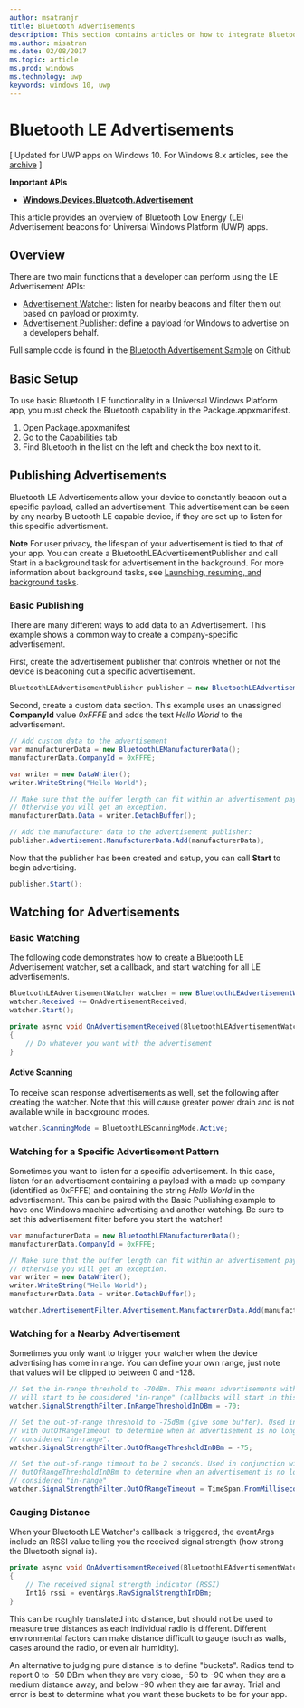 ---author: msatranjrtitle: Bluetooth Advertisementsdescription: This section contains articles on how to integrate Bluetooth Low Energy (LE) Advertisements into Universal Windows Platform (UWP) apps through the user of AdvertisementWatcher and AdvertisementPublisher APIs.ms.author: misatranms.date: 02/08/2017ms.topic: articlems.prod: windowsms.technology: uwpkeywords: windows 10, uwp---# Bluetooth LE Advertisements\[ Updated for UWP apps on Windows 10. For Windows 8.x articles, see the [archive](http://go.microsoft.com/fwlink/p/?linkid=619132) \]**Important APIs**-   [**Windows.Devices.Bluetooth.Advertisement**](https://msdn.microsoft.com/library/windows/apps/windows.devices.bluetooth.advertisement.aspx)This article provides an overview of Bluetooth Low Energy (LE) Advertisement beacons for Universal Windows Platform (UWP) apps.  ## OverviewThere are two main functions that a developer can perform using the LE Advertisement APIs:-   [Advertisement Watcher](https://msdn.microsoft.com/library/windows/apps/windows.devices.bluetooth.advertisement.bluetoothleadvertisementwatcher.aspx): listen for nearby beacons and filter them out based on payload or proximity.  -   [Advertisement Publisher](https://msdn.microsoft.com/library/windows/apps/windows.devices.bluetooth.advertisement.bluetoothleadvertisementpublisher.aspx): define a payload for Windows to advertise on a developers behalf.  Full sample code is found in the [Bluetooth Advertisement Sample](http://go.microsoft.com/fwlink/p/?LinkId=619990) on Github## Basic SetupTo use basic Bluetooth LE functionality in a Universal Windows Platform app, you must check the Bluetooth capability in the Package.appxmanifest.1. Open Package.appxmanifest2. Go to the Capabilities tab3. Find Bluetooth in the list on the left and check the box next to it.## Publishing AdvertisementsBluetooth LE Advertisements allow your device to constantly beacon out a specific payload, called an advertisement. This advertisement can be seen by any nearby Bluetooth LE capable device, if they are set up to listen for this specific advertisment.**Note**For user privacy, the lifespan of your advertisement is tied to that of your app. You can create a BluetoothLEAdvertisementPublisher and call Start in a background task for advertisement in the background. For more information about background tasks, see [Launching, resuming, and background tasks](https://msdn.microsoft.com/windows/uwp/launch-resume/index).### Basic PublishingThere are many different ways to add data to an Advertisement. This example shows a common way to create a company-specific advertisement. First, create the advertisement publisher that controls whether or not the device is beaconing out a specific advertisement.```csharpBluetoothLEAdvertisementPublisher publisher = new BluetoothLEAdvertisementPublisher();```Second, create a custom data section. This example uses an unassigned **CompanyId** value *0xFFFE* and adds the text *Hello World* to the advertisement. ```csharp// Add custom data to the advertisementvar manufacturerData = new BluetoothLEManufacturerData();manufacturerData.CompanyId = 0xFFFE;var writer = new DataWriter();writer.WriteString("Hello World");// Make sure that the buffer length can fit within an advertisement payload (~20 bytes). // Otherwise you will get an exception.manufacturerData.Data = writer.DetachBuffer();// Add the manufacturer data to the advertisement publisher:publisher.Advertisement.ManufacturerData.Add(manufacturerData);```Now that the publisher has been created and setup, you can call **Start** to begin advertising.```csharppublisher.Start();```## Watching for Advertisements### Basic WatchingThe following code demonstrates how to create a Bluetooth LE Advertisement watcher, set a callback, and start watching for all LE advertisements.```csharpBluetoothLEAdvertisementWatcher watcher = new BluetoothLEAdvertisementWatcher();watcher.Received += OnAdvertisementReceived;watcher.Start();```	```csharpprivate async void OnAdvertisementReceived(BluetoothLEAdvertisementWatcher watcher, BluetoothLEAdvertisementReceivedEventArgs eventArgs){    // Do whatever you want with the advertisement}```#### Active ScanningTo receive scan response advertisements as well, set the following after creating the watcher. Note that this will cause greater power drain and is not available while in background modes.```csharpwatcher.ScanningMode = BluetoothLEScanningMode.Active;```### Watching for a Specific Advertisement PatternSometimes you want to listen for a specific advertisement. In this case, listen for an advertisement containing a payload with a made up company (identified as 0xFFFE) and containing the string *Hello World* in the advertisement. This can be paired with the Basic Publishing example to have one Windows machine advertising and another watching. Be sure to set this advertisement filter before you start the watcher!```csharpvar manufacturerData = new BluetoothLEManufacturerData();manufacturerData.CompanyId = 0xFFFE;// Make sure that the buffer length can fit within an advertisement payload (~20 bytes). // Otherwise you will get an exception.var writer = new DataWriter();writer.WriteString("Hello World");manufacturerData.Data = writer.DetachBuffer();watcher.AdvertisementFilter.Advertisement.ManufacturerData.Add(manufacturerData);```### Watching for a Nearby AdvertisementSometimes you only want to trigger your watcher when the device advertising has come in range. You can define your own range, just note that values will be clipped to between 0 and -128. ```csharp// Set the in-range threshold to -70dBm. This means advertisements with RSSI >= -70dBm // will start to be considered "in-range" (callbacks will start in this range).watcher.SignalStrengthFilter.InRangeThresholdInDBm = -70;// Set the out-of-range threshold to -75dBm (give some buffer). Used in conjunction // with OutOfRangeTimeout to determine when an advertisement is no longer // considered "in-range".watcher.SignalStrengthFilter.OutOfRangeThresholdInDBm = -75;// Set the out-of-range timeout to be 2 seconds. Used in conjunction with // OutOfRangeThresholdInDBm to determine when an advertisement is no longer // considered "in-range"watcher.SignalStrengthFilter.OutOfRangeTimeout = TimeSpan.FromMilliseconds(2000);```### Gauging DistanceWhen your Bluetooth LE Watcher's callback is triggered, the eventArgs include an RSSI value telling you the received signal strength (how strong the Bluetooth signal is).```csharpprivate async void OnAdvertisementReceived(BluetoothLEAdvertisementWatcher watcher, BluetoothLEAdvertisementReceivedEventArgs eventArgs){	// The received signal strength indicator (RSSI)	Int16 rssi = eventArgs.RawSignalStrengthInDBm;}```This can be roughly translated into distance, but should not be used to measure true distances as each individual radio is different. Different environmental factors can make distance difficult to gauge (such as walls, cases around the radio, or even air humidity).An alternative to judging pure distance is to define "buckets". Radios tend to report 0 to -50 DBm when they are very close, -50 to -90 when they are a medium distance away, and below -90 when they are far away. Trial and error is best to determine what you want these buckets to be for your app.